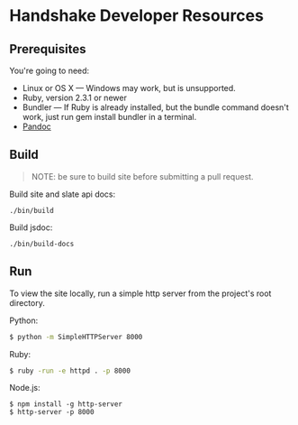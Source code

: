 # Handshake Developer Resources

## Prerequisites
You're going to need:
- Linux or OS X — Windows may work, but is unsupported.
- Ruby, version 2.3.1 or newer
- Bundler — If Ruby is already installed, but the bundle command doesn't work,
just run gem install bundler in a terminal.
- [Pandoc](https://pandoc.org/installing.html)

## Build
>NOTE: be sure to build site before submitting a pull request.

Build site and slate api docs:
```
./bin/build
```

Build jsdoc:
```
./bin/build-docs
```

## Run
To view the site locally, run a simple http server from the project's root
directory.

Python:

```bash
$ python -m SimpleHTTPServer 8000
```

Ruby:
```bash
$ ruby -run -e httpd . -p 8000
```

Node.js:
```
$ npm install -g http-server
$ http-server -p 8000
